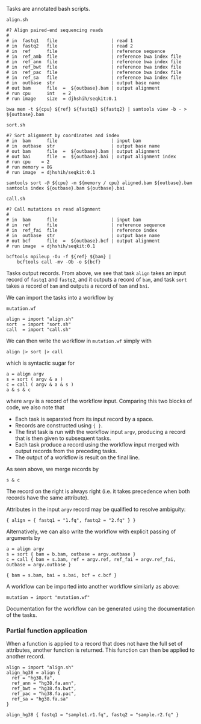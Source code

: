 Tasks are annotated bash scripts.

`align.sh`
```{bash}
#? Align paired-end sequencing reads
#
# in  fastq1   file                    | read 1
# in  fastq2   file                    | read 2
# in  ref      file                    | reference sequence
# in  ref_amb  file                    | reference bwa index file
# in  ref_ann  file                    | reference bwa index file
# in  ref_bwt  file                    | reference bwa index file
# in  ref_pac  file                    | reference bwa index file
# in  ref_sa   file                    | reference bwa index file
# in  outbase  str                     | output base name
# out bam      file  =  ${outbase}.bam | output alignment
# run cpu      int   = 2
# run image    size  = djhshih/seqkit:0.1

bwa mem -t ${cpu} ${ref} ${fastq1} ${fastq2} | samtools view -b - > ${outbase}.bam
```

`sort.sh`
```{bash}
#? Sort alignment by coordinates and index
# in  bam      file                    | input bam
# in  outbase  str                     | output base name
# out bam      file  =  ${outbase}.bam | output alignment
# out bai      file  =  ${outbase}.bai | output alignment index
# run cpu    = 2
# run memory = 8G
# run image  = djhshih/seqkit:0.1

samtools sort -@ ${cpu} -m ${memory / cpu} aligned.bam ${outbase}.bam
samtools index ${outbase}.bam ${outbase}.bai
```

`call.sh`
```{bash}
#? Call mutations on read alignment
#
# in  bam      file                    | input bam
# in  ref      file                    | reference sequence
# in  ref_fai  file                    | reference index
# in  outbase  str                     | output base name
# out bcf      file  =  ${outbase}.bcf | output alignment
# run image  = djhshih/seqkit:0.1

bcftools mpileup -Ou -f ${ref} ${bam} | 
	bcftools call -mv -Ob -o ${bcf}
```

Tasks output records.
From above, we see that task `align` takes an input record of 
`fastq1` and `fastq2`, and it outputs a record of `bam`, and 
task `sort` takes a record of `bam` and outputs a record of `bam` and `bai`. 

We can import the tasks into a workflow by

`mutation.wf`
```
align = import "align.sh"
sort  = import "sort.sh"
call  = import "call.sh"
```

We can then write the workflow in `mutation.wf` simply with
```
align |> sort |> call
```
which is syntactic sugar for
```
a = align argv
s = sort ( argv & a )
c = call ( argv & a & s )
a & s & c
```
where `argv` is a record of the workflow input. Comparing this two blocks of code, we also note that

- Each task is separated from its input record by a space.
- Records are constructed using `{ }`.
- The first task is run with the workflow input `argv`, producing a record that is then given to subsequent tasks.
- Each task produce a record using the workflow input merged with output records from the preceding tasks.
- The output of a workflow is result on the final line.

As seen above, we merge records by
```
s & c
```
The record on the right is always right (i.e. it takes precedence when both records have the same attribute).

Attributes in the input `argv` record may be qualified to resolve ambiguity:
```
{ align = { fastq1 = "1.fq", fastq2 = "2.fq" } }
```

Alternatively, we can also write the workflow with explicit passing of arguments by
```
a = align argv
s = sort { bam = b.bam, outbase = argv.outbase }
c = call { bam = s.bam, ref = argv.ref, ref_fai = argv.ref_fai, outbase = argv.outbase }

{ bam = s.bam, bai = s.bai, bcf = c.bcf }
```

A workflow can be imported into another workflow similarly as above:
```
mutation = import "mutation.wf"
```

Documentation for the workflow can be generated using the documentation of the tasks.

### Partial function application

When a function is applied to a record that does not have the full set of attributes,
another function is returned.
This function can then be applied to another record.
```
align = import "align.sh"
align_hg38 = align {
  ref = "hg38.fa",
  ref_ann = "hg38.fa.ann",
  ref_bwt = "hg38.fa.bwt",
  ref_pac = "hg38.fa.pac",
  ref_sa = "hg38.fa.sa"
}

align_hg38 { fastq1 = "sample1.r1.fq", fastq2 = "sample.r2.fq" }
```

